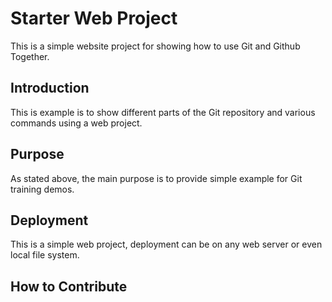 # Starter Web Project

This is a simple website project for showing how to use Git and Github Together.  

## Introduction

This is example is to show different parts of the Git repository and various commands using a web project. 

## Purpose

As stated above, the main purpose is to provide simple example for Git training demos. 

## Deployment

This is a simple web project, deployment can be on any web server or even local file system.

## How to Contribute